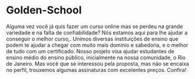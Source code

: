 # Golden-School
Alguma vez você já quis fazer um curso online mas se perdeu na grande variedade e na falta de confiabilidade? Nós estamos aqui para lhe ajudar a conseguir o melhor curso,. Unimos diversas instituições de ensino que podem te ajudar a chegar com muito mais domínio e sabedoria, e o melhor de tudo com um certificado. Nosso projeto visa ajudar estudantes de ensino médio do ensino público, inicialmente na nossa comunidade, o Rio de Janeiro. Mas você que se interessou pela proposta, mas não se encaixa no perfil, trouxemos algumas assinaturas com excelentes preços. Confira! 
